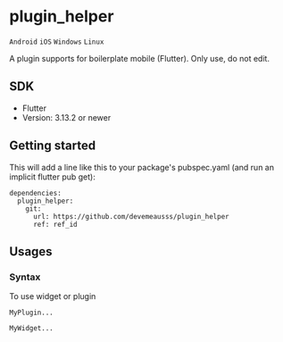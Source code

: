 # plugin_helper
`Android` `iOS` `Windows` `Linux`

A plugin supports for boilerplate mobile (Flutter). Only use, do not edit.

## SDK
 - Flutter
 - Version: 3.13.2 or newer
 
## Getting started
This will add a line like this to your package's pubspec.yaml (and run an implicit flutter pub get):
```
dependencies:
  plugin_helper:
    git:
      url: https://github.com/devemeausss/plugin_helper
      ref: ref_id
```

## Usages

### Syntax
To use widget or plugin 
```
MyPlugin...

MyWidget...
```